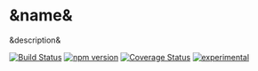 # &name&

&description&

[![Build Status](https://travis-ci.org/arvitaly/pagebot.svg?branch=master)](https://travis-ci.org/arvitaly/pagebot)
[![npm version](https://badge.fury.io/js/pagebot.svg)](https://badge.fury.io/js/pagebot)
[![Coverage Status](https://coveralls.io/repos/github/arvitaly/pagebot/badge.svg?branch=master)](https://coveralls.io/github/arvitaly/pagebot?branch=master)
[![experimental](http://badges.github.io/stability-badges/dist/experimental.svg)](http://github.com/badges/stability-badges)